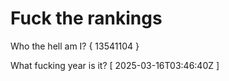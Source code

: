 # Fuck the rankings

Who the hell am I?
{ 13541104 }

What fucking year is it?
[ 2025-03-16T03:46:40Z ]
